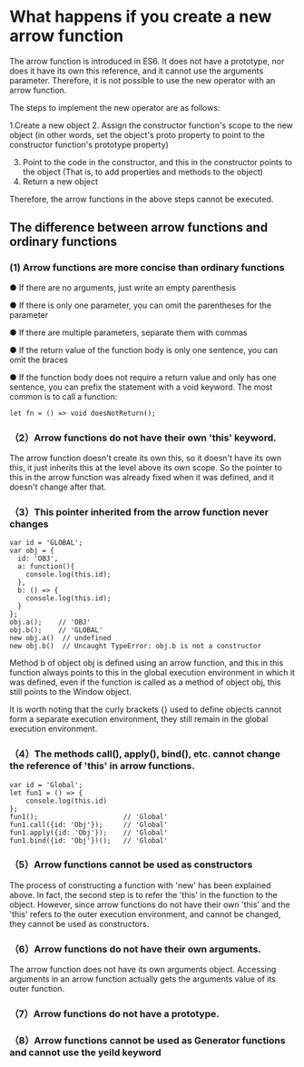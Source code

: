 
# What happens if you create a new arrow function

The arrow function is introduced in ES6. It does not have a prototype, nor does it have its own this reference, and it cannot use the arguments parameter. Therefore, it is not possible to use the new operator with an arrow function.

The steps to implement the new operator are as follows:


   1.Create a new object
   2. Assign the constructor function's scope to the new object (in other words, set the object's proto property to point to the constructor function's prototype property)

   3. Point to the code in the constructor, and this in the constructor points to the object (That is, to add properties and methods to the object)
  4. Return a new object

Therefore, the arrow functions in the above steps cannot be executed.

## The difference between arrow functions and ordinary functions


### (1) Arrow functions are more concise than ordinary functions

● If there are no arguments, just write an empty parenthesis

● If there is only one parameter, you can omit the parentheses for the parameter

● If there are multiple parameters, separate them with commas

● If the return value of the function body is only one sentence, you can omit the braces

● If the function body does not require a return value and only has one sentence, you can prefix the statement with a void keyword. The most common is to call a function:

```
let fn = () => void doesNotReturn();

```

### （2）Arrow functions do not have their own 'this' keyword. 


The arrow function doesn't create its own this, so it doesn't have its own this, it just inherits this at the level above its own scope. So the pointer to this in the arrow function was already fixed when it was defined, and it doesn't change after that.


### （3）This pointer inherited from the arrow function never changes

```
var id = 'GLOBAL';
var obj = {
  id: 'OBJ',
  a: function(){
    console.log(this.id);
  },
  b: () => {
    console.log(this.id);
  }
};
obj.a();    // 'OBJ'
obj.b();    // 'GLOBAL'
new obj.a()  // undefined
new obj.b()  // Uncaught TypeError: obj.b is not a constructor
```


Method b of object obj is defined using an arrow function, and this in this function always points to this in the global execution environment in which it was defined, even if the function is called as a method of object obj, this still points to the Window object.

It is worth noting that the curly brackets {} used to define objects cannot form a separate execution environment, they still remain in the global execution environment.


### （4）The methods call(), apply(), bind(), etc. cannot change the reference of 'this' in arrow functions.
```
var id = 'Global';
let fun1 = () => {
    console.log(this.id)
};
fun1();                     // 'Global'
fun1.call({id: 'Obj'});     // 'Global'
fun1.apply({id: 'Obj'});    // 'Global'
fun1.bind({id: 'Obj'})();   // 'Global'
```

### （5）Arrow functions cannot be used as constructors

The process of constructing a function with 'new' has been explained above. In fact, the second step is to refer the 'this' in the function to the object. However, since arrow functions do not have their own 'this' and the 'this' refers to the outer execution environment, and cannot be changed, they cannot be used as constructors.

### （6）Arrow functions do not have their own arguments.

The arrow function does not have its own arguments object. Accessing arguments in an arrow function actually gets the arguments value of its outer function.

### （7）Arrow functions do not have a prototype.

### （8）Arrow functions cannot be used as Generator functions and cannot use the yeild keyword
